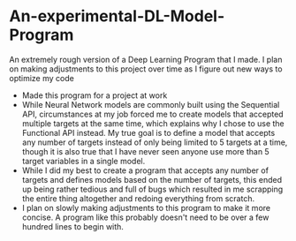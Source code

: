 # An-experimental-DL-Model-Program
An extremely rough version of a Deep Learning Program that I made. I plan on making adjustments to this project over time as I figure out new ways to optimize my code
- Made this program for a project at work
- While Neural Network models are commonly built using the Sequential API, circumstances at my job forced me to create models that accepted multiple targets at the same time, which explains why I chose to use the Functional API instead. My true goal is to define a model that accepts any number of targets instead of only being limited to 5 targets at a time, though it is also true that I have never seen anyone use more than 5 target variables in a single model. 
- While I did my best to create a program that accepts any number of targets and defines models based on the number of targets, this ended up being rather tedious and full of bugs which resulted in me scrapping the entire thing altogether and redoing everything from scratch. 
- I plan on slowly making adjustments to this program to make it more concise. A program like this probably doesn't need to be over a few hundred lines to begin with. 
